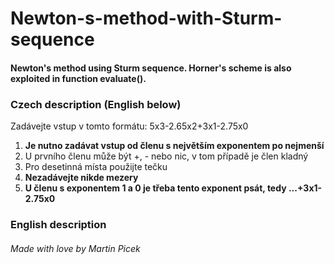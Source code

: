 # Newton-s-method-with-Sturm-sequence

#### Newton's method using Sturm sequence. Horner's scheme is also exploited in function evaluate().


### Czech description (English below)
Zadávejte vstup v tomto formátu:
5x3-2.65x2+3x1-2.75x0
 1) __Je nutno zadávat vstup od členu s největším exponentem po nejmenší__
 2) U prvního členu může být +, - nebo nic, v tom případě je člen kladný
 3) Pro desetinná místa použijte tečku
 4) __Nezadávejte nikde mezery__
 5) __U členu s exponentem 1 a 0 je třeba tento exponent psát, tedy ...+3x1-2.75x0__

### English description

###### Made with love by Martin Picek
